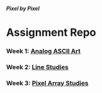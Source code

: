 ##### Pixel by Pixel
# Assignment Repo

### Week 1: [Analog ASCII Art](https://github.com/patshiu/pixel-by-pixel/tree/master/Week1)


### Week 2: [Line Studies](https://github.com/patshiu/pixel-by-pixel/tree/master/Week2)


### Week 3: [Pixel Array Studies](https://github.com/patshiu/pixel-by-pixel/tree/master/Week3)
